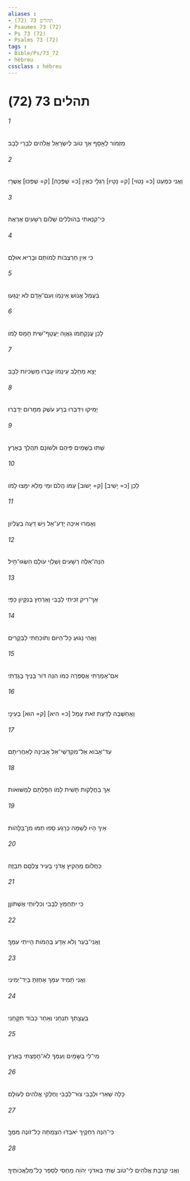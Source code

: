 ```yaml
---
aliases : 
- תהלים 73 (72)
- Psaumes 73 (72)
- Ps 73 (72)
- Psalms 73 (72)
tags : 
- Bible/Ps/73_72
- hébreu
cssclass : hébreu
---
```


# תהלים 73 (72)

###### 1
מִזְמֹור לְאָסָף אַךְ טֹוב לְיִשְׂרָאֵל אֱלֹהִים לְבָרֵי לֵבָב׃
###### 2
וַאֲנִי כִּמְעַט [כ= נָטוּי] [ק= נָטָיוּ] רַגְלָי כְּאַיִן [כ= שֻׁפְּכָה] [ק= שֻׁפְּכוּ] אֲשֻׁרָי׃
###### 3
כִּי־קִנֵּאתִי בַּהֹולְלִים שְׁלֹום רְשָׁעִים אֶרְאֶה׃
###### 4
כִּי אֵין חַרְצֻבֹּות לְמֹותָם וּבָרִיא אוּלָם׃
###### 5
בַּעֲמַל אֱנֹושׁ אֵינֵמֹו וְעִם־אָדָם לֹא יְנֻגָּעוּ׃
###### 6
לָכֵן עֲנָקַתְמֹו גַאֲוָה יַעֲטָף־שִׁית חָמָס לָמֹו׃
###### 7
יָצָא מֵחֵלֶב עֵינֵמֹו עָבְרוּ מַשְׂכִּיֹּות לֵבָב׃
###### 8
יָמִיקוּ וִידַבְּרוּ בְרָע עֹשֶׁק מִמָּרֹום יְדַבֵּרוּ׃
###### 9
שַׁתּוּ בַשָּׁמַיִם פִּיהֶם וּלְשֹׁונָם תִּהֲלַךְ בָּאָרֶץ׃
###### 10
לָכֵן [כ= יָשִׁיב] [ק= יָשׁוּב] עַמֹּו הֲלֹם וּמֵי מָלֵא יִמָּצוּ לָמֹו׃
###### 11
וְאָמְרוּ אֵיכָה יָדַע־אֵל וְיֵשׁ דֵּעָה בְעֶלְיֹון׃
###### 12
הִנֵּה־אֵלֶּה רְשָׁעִים וְשַׁלְוֵי עֹולָם הִשְׂגּוּ־חָיִל׃
###### 13
אַךְ־רִיק זִכִּיתִי לְבָבִי וָאֶרְחַץ בְּנִקָּיֹון כַּפָּי׃
###### 14
וָאֱהִי נָגוּעַ כָּל־הַיֹּום וְתֹוכַחְתִּי לַבְּקָרִים׃
###### 15
אִם־אָמַרְתִּי אֲסַפְּרָה כְמֹו הִנֵּה דֹור בָּנֶיךָ בָגָדְתִּי׃
###### 16
וָאֲחַשְּׁבָה לָדַעַת זֹאת עָמָל [כ= הִיא] [ק= הוּא] בְעֵינָי׃
###### 17
עַד־אָבֹוא אֶל־מִקְדְּשֵׁי־אֵל אָבִינָה לְאַחֲרִיתָם׃
###### 18
אַךְ בַּחֲלָקֹות תָּשִׁית לָמֹו הִפַּלְתָּם לְמַשּׁוּאֹות׃
###### 19
אֵיךְ הָיוּ לְשַׁמָּה כְרָגַע סָפוּ תַמּוּ מִן־בַּלָּהֹות׃
###### 20
כַּחֲלֹום מֵהָקִיץ אֲדֹנָי בָּעִיר צַלְםָם תִּבְזֶה׃
###### 21
כִּי יִתְחַמֵּץ לְבָבִי וְכִלְיֹותַי אֶשְׁתֹּוןָן׃
###### 22
וַאֲנִי־בַעַר וְלֹא אֵדָע בְּהֵמֹות הָיִיתִי עִמָּךְ׃
###### 23
וַאֲנִי תָמִיד עִמָּךְ אָחַזְתָּ בְּיַד־יְמִינִי׃
###### 24
בַּעֲצָתְךָ תַנְחֵנִי וְאַחַר כָּבֹוד תִּקָּחֵנִי׃
###### 25
מִי־לִי בַשָּׁמָיִם וְעִמְּךָ לֹא־חָפַצְתִּי בָאָרֶץ׃
###### 26
כָּלָה שְׁאֵרִי וּלְבָבִי צוּר־לְבָבִי וְחֶלְקִי אֱלֹהִים לְעֹולָם׃
###### 27
כִּי־הִנֵּה רְחֵקֶיךָ יֹאבֵדוּ הִצְמַתָּה כָּל־זֹונֶה מִמֶּךָּ׃
###### 28
וַאֲנִי קִרֲבַת אֱלֹהִים לִי־טֹוב שַׁתִּי בַּאדֹנָי יְהֹוִה מַחְסִי לְסַפֵּר כָּל־מַלְאֲכֹותֶיךָ׃
